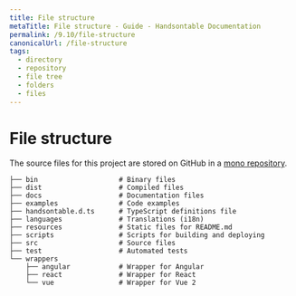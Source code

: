 ```yaml
---
title: File structure
metaTitle: File structure - Guide - Handsontable Documentation
permalink: /9.10/file-structure
canonicalUrl: /file-structure
tags:
  - directory
  - repository
  - file tree
  - folders
  - files
---
```


# File structure

The source files for this project are stored on GitHub in a [mono repository](https://github.com/handsontable/handsontable).
```
├── bin                    # Binary files
├── dist                   # Compiled files
├── docs                   # Documentation files
├── examples               # Code examples
├── handsontable.d.ts      # TypeScript definitions file
├── languages              # Translations (i18n)
├── resources              # Static files for README.md
├── scripts                # Scripts for building and deploying
├── src                    # Source files
├── test                   # Automated tests
└── wrappers
    ├── angular            # Wrapper for Angular
    ├── react              # Wrapper for React
    └── vue                # Wrapper for Vue 2
```
